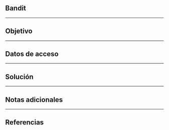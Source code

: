 ## Bandit 
---
## Objetivo
---
## Datos de acceso
---
## Solución
---
## Notas adicionales
---
## Referencias
